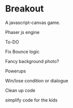 # Breakout
A javascript-canvas game.

Phaser js engine

To-DO

Fix Bounce logic

Fancy background photo?

Powerups

Win/lose condition or dialogue

Clean up code

simplify code for the kids
